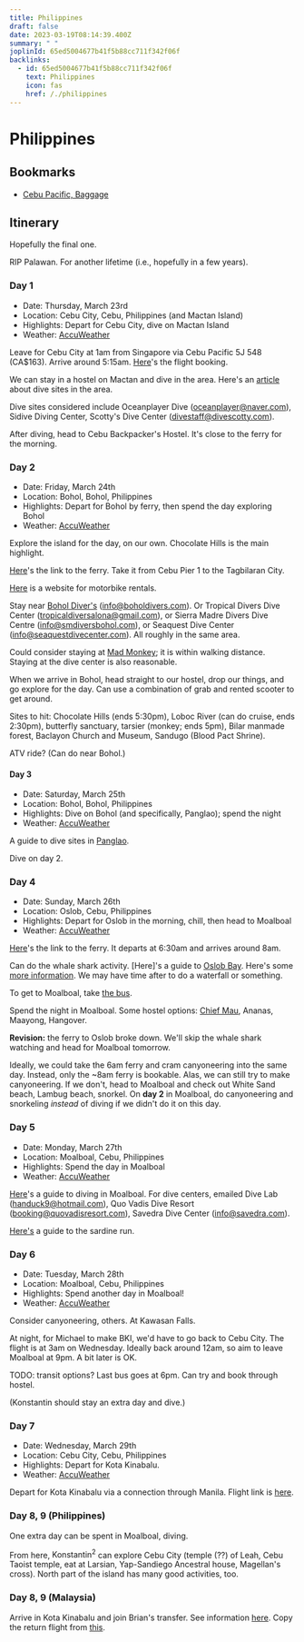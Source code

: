 ```yaml
---
title: Philippines
draft: false
date: 2023-03-19T08:14:39.400Z
summary: " "
joplinId: 65ed5004677b41f5b88cc711f342f06f
backlinks:
  - id: 65ed5004677b41f5b88cc711f342f06f
    text: Philippines
    icon: fas
    href: /./philippines
---
```


# Philippines

## Bookmarks

- [Cebu Pacific, Baggage](https://cebupacificair.com/pages/travel-info/baggage-information/carry-on-baggage)

## Itinerary

Hopefully the final one.

RIP Palawan. For another lifetime (i.e., hopefully in a few years).

### Day 1

- Date: Thursday, March 23rd
- Location: Cebu City, Cebu, Philippines (and Mactan Island)
- Highlights: Depart for Cebu City, dive on Mactan Island
- Weather: [AccuWeather](https://accuweather.com/en/ph/cebu-city/262768/daily-weather-forecast/262768?day=5)

Leave for Cebu City at 1am from Singapore via Cebu Pacific 5J 548 (CA$163). Arrive around 5:15am. [Here](https://google.com/travel/flights/booking?tfs=CBwQAhpKagwIAxIIL20vMDZ0MnQSCjIwMjMtMDMtMjNyDQgDEgkvbS8wMXBfbHkiHwoDU0lOEgoyMDIzLTAzLTIzGgNDRUIqAjVKMgM1NDhwAYIBCwj___________8BQAFIAZgBAg&tfu=CmhDalJJWmtoemJXMUlhbGROUzJ0QlVHcFVkSGRDUnkwdExTMHRMUzB0TFhCbVozVTBNVUZCUVVGQlIxRlhkWGxaVFVSUVVrRkJFZ1UxU2pVME9Cb0tDUEYrRUFJYUEwTkJSRGdjY0pGYxICCAEiCAoGeEdya0Fl)'s the flight booking.

We can stay in a hostel on Mactan and dive in the area. Here's an [article](https://www.divescotty.com/scuba-diving/diving-mactan-cebu.php) about dive sites in the area.

Dive sites considered include Oceanplayer Dive (oceanplayer@naver.com), Sidive Diving Center, Scotty's Dive Center (divestaff@divescotty.com).

After diving, head to Cebu Backpacker's Hostel. It's close to the ferry for the morning.

### Day 2

- Date: Friday, March 24th
- Location: Bohol, Bohol, Philippines
- Highlights: Depart for Bohol by ferry, then spend the day exploring Bohol
- Weather: [AccuWeather](https://accuweather.com/en/ph/cebu-city/262768/daily-weather-forecast/262768?day=6)

Explore the island for the day, on our own. Chocolate Hills is the main highlight.

[Here](https://www.bookaway.com/s/philippines/cebu-to-bohol?departuredate=2023-03-24&passengers=1)'s the link to the ferry. Take it from Cebu Pier 1 to the Tagbilaran City.

[Here](https://www.tripadvisor.co.uk/ExternalLinkInterstitial?redirectTo=http%3A%2F%2Fwww.motorcyclerentalphilippines.com%2Fcategory%2Fmotorcycle-scooter-hire-locations-philippines%2F) is a website for motorbike rentals.

Stay near [Bohol Diver's](https://www.alonaboholdiversclub.com/) (info@boholdivers.com). Or Tropical Divers Dive Center (tropicaldiversalona@gmail.com), or Sierra Madre Divers Dive Centre (info@smdiversbohol.com), or Seaquest Dive Center (info@seaquestdivecenter.com). All roughly in the same area.

Could consider staying at [Mad Monkey](https://www.hostelworld.com/pwa/hosteldetails.php/Mad-Monkey-Panglao/Panglao-Island/316595?from=2023-03-24&to=2023-03-26&guests=2); it is within walking distance. Staying at the dive center is also reasonable.

When we arrive in Bohol, head straight to our hostel, drop our things, and go explore for the day. Can use a combination of grab and rented scooter to get around.

Sites to hit: Chocolate Hills (ends 5:30pm), Loboc River (can do cruise, ends 2:30pm), butterfly sanctuary, tarsier (monkey; ends 5pm), Bilar manmade forest, Baclayon Church and Museum, Sandugo (Blood Pact Shrine).

ATV ride? (Can do near Bohol.)

#### Day 3

- Date: Saturday, March 25th
- Location: Bohol, Bohol, Philippines
- Highlights: Dive on Bohol (and specifically, Panglao); spend the night
- Weather: [AccuWeather](https://www.accuweather.com/en/ph/cebu-city/262768/daily-weather-forecast/262768?day=7)

A guide to dive sites in [Panglao](https://www.alonaboholdiversclub.com/scuba-diving-areas-in-bohol/dive-sites-in-panglao/).

Dive on day 2.

### Day 4

- Date: Sunday, March 26th
- Location: Oslob, Cebu, Philippines
- Highlights: Depart for Oslob in the morning, chill, then head to Moalboal
- Weather: [AccuWeather](https://www.accuweather.com/en/ph/cebu-city/262768/daily-weather-forecast/262768?day=8)

[Here](https://book.phbus.com/en/travel/panglao/oslob?people=1&date=2023-03-26&direction=forward)'s the link to the ferry. It departs at 6:30am and arrives around 8am.

Can do the whale shark activity. [Here]'s a guide to [Oslob Bay](https://guidetothephilippines.ph/articles/ultimate-guides/oslob-cebu-travel-guide). Here's some [more information](https://sugbo.ph/2022/whale-shark-oslob-cebu-guide/). We may have time after to do a waterfall or something.

To get to Moalboal, take [the bus](https://cebuvisayantravel.com/how-to-get-to-moalboal-from-oslob/).

Spend the night in Moalboal. Some hostel options: [Chief Mau](https://www.hostelworld.com/pwa/hosteldetails.php/Chief-Mau-Moalboal-Cebu/Moalboal/271767?from=2023-03-22&to=2023-03-23&guests=0), Ananas, Maayong, Hangover.

**Revision:** the ferry to Oslob broke down. We'll skip the whale shark watching and head for Moalboal tomorrow.

Ideally, we could take the 6am ferry and cram canyoneering into the same day. Instead, only the ~8am ferry is bookable. Alas, we can still try to make canyoneering. If we don't, head to Moalboal and check out White Sand beach, Lambug beach, snorkel. On **day 2** in Moalboal, do canyoneering and snorkeling _instead_ of diving if we didn't do it on this day.

### Day 5

- Date: Monday, March 27th
- Location: Moalboal, Cebu, Philippines
- Highlights: Spend the day in Moalboal
- Weather: [AccuWeather](https://www.accuweather.com/en/ph/cebu-city/262768/daily-weather-forecast/262768?day=9)

[Here](https://divehappy.com/diving-moalboal-philippines-a-quick-guide/)'s a guide to diving in Moalboal. For dive centers, emailed Dive Lab (handuck9@hotmail.com), Quo Vadis Dive Resort (booking@quovadisresort.com), Savedra Dive Center (info@savedra.com).

[Here's](https://gretastravels.com/sardine-run-moalboal-turtles/) a guide to the sardine run.

### Day 6

- Date: Tuesday, March 28th
- Location: Moalboal, Cebu, Philippines
- Highlights: Spend another day in Moalboal!
- Weather: [AccuWeather](https://www.accuweather.com/en/ph/cebu-city/262768/daily-weather-forecast/262768?day=10)

Consider canyoneering, others. At Kawasan Falls.

At night, for Michael to make BKI, we'd have to go back to Cebu City. The flight is at 3am on Wednesday. Ideally back around 12am, so aim to leave Moalboal at 9pm. A bit later is OK.

TODO: transit options? Last bus goes at 6pm. Can try and book through hostel.

(Konstantin should stay an extra day and dive.)

### Day 7

- Date: Wednesday, March 29th
- Location: Cebu City, Cebu, Philippines
- Highlights: Depart for Kota Kinabalu.
- Weather: [AccuWeather](https://www.accuweather.com/en/ph/cebu-city/262768/daily-weather-forecast/262768?day=11)

Depart for Kota Kinabalu via a connection through Manila. Flight link is [here](https://www.google.com/travel/flights/booking?tfs=CBwQAhptag0IAxIJL20vMDFwX2x5EgoyMDIzLTAzLTI5cg0IAxIJL20vMDFfZzdmIiAKA0NFQhIKMjAyMy0wMy0yORoDTU5MKgJQUjIEMjgzNiIfCgNNTkwSCjIwMjMtMDMtMjkaA0JLSSoCWjIyAzUwMXABggELCP___________wFAAUgBmAEC&tfu=CnRDalJJVXpKMVFrWjVVRzFVUzBsQlVHZEJWSGRDUnkwdExTMHRMUzB0TFhCbWFIZ3pOVUZCUVVGQlIxRlhkMFE0UVhJdE5FRkJFZ3hRVWpJNE16WjhXakkxTURFYUNnakdiUkFDR2dOVFIwUTRISERVVVE9PRICCAEiAA).

### Day 8, 9 (Philippines)

One extra day can be spent in Moalboal, diving.

From here, $\text{Konstantin}^2$ can explore Cebu City (temple (??) of Leah, Cebu Taoist temple, eat at Larsian, Yap-Sandiego Ancestral house, Magellan's cross). North part of the island has many good activities, too.

### Day 8, 9 (Malaysia)

Arrive in Kota Kinabalu and join Brian's transfer. See information [here](https://docs.google.com/document/d/1o_h8R3lBFw05wVenWvt-XY0y8LEb9NJFFF2grQJ4DIg/edit). Copy the return flight from [this](https://www.google.com/travel/flights/s/rmEjPoaghnUAGFsm8).
